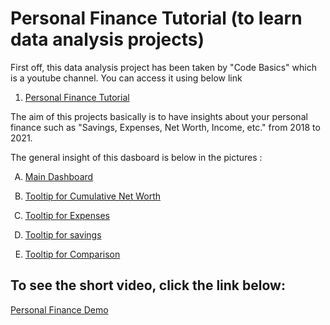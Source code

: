

# Personal Finance Tutorial (to learn data analysis projects)
First off, this data analysis project has been taken by "Code Basics" which is a youtube channel. You can access it using below link

<ol>
  <li>
      <a href="https://www.youtube.com/watch?v=pqSoCa2NGj4"> Personal Finance Tutorial </a>
  </li>
</ol>

<p>
The aim of this projects basically is to have insights about your personal finance such as "Savings, Expenses, Net Worth, Income, etc." from 2018 to 2021.
</p>



 <p> The general insight of this dasboard is below in the pictures : </p> 
 <ol type="A">
      <li>
        <p>
           <a href="https://user-images.githubusercontent.com/110297297/193309763-8ddc6ab4-9674-4bec-b575-5d789487437d.png">
             Main Dashboard
           </a>
         </p>
      </li>
      
   <li>
        <p>
           <a href="https://user-images.githubusercontent.com/110297297/193318200-76f27081-39e1-485e-9b41-f48c20ef5df3.png">
             Tooltip for Cumulative Net Worth
           </a>
         </p>
      </li>
  
   <li>
        <p>
           <a href="https://user-images.githubusercontent.com/110297297/193318840-bd4caaea-5851-4295-823a-c2347d07f277.png">
             Tooltip for Expenses
           </a>
         </p>
   </li>
  
   <li>
        <p>
           <a href="https://user-images.githubusercontent.com/110297297/193319023-06a3a4d6-81c2-4b52-8320-45bb7b9318b0.png">
             Tooltip for savings
           </a>
         </p>
      </li>
  
  
   <li>
        <p>
           <a href="https://user-images.githubusercontent.com/110297297/193318200-76f27081-39e1-485e-9b41-f48c20ef5df3.png">
             Tooltip for Comparison
           </a>
         </p>
      </li>
 </ol>
 
 <div>
 <h2> To see the short video, click the link below: </h2>
 <p>
   <a href="https://user-images.githubusercontent.com/110297297/193320169-f36166e6-f814-43aa-b33a-1ec092c0f3e6.mp4"> Personal Finance Demo </a> 
  </p>
</div>



